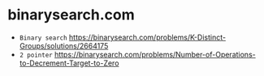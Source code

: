 # binarysearch.com

- `Binary search` https://binarysearch.com/problems/K-Distinct-Groups/solutions/2664175
- `2 pointer` https://binarysearch.com/problems/Number-of-Operations-to-Decrement-Target-to-Zero
